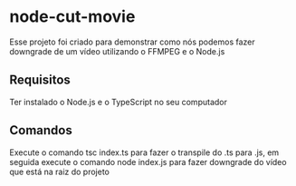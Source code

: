 # node-cut-movie
Esse projeto foi criado para demonstrar como nós podemos fazer downgrade de um vídeo utilizando o FFMPEG e o Node.js

## Requisitos
Ter instalado o Node.js e o TypeScript no seu computador

## Comandos

Execute o comando tsc index.ts para fazer o transpile do .ts para .js, em seguida execute o comando node index.js para fazer downgrade 
do vídeo que está na raiz do projeto

